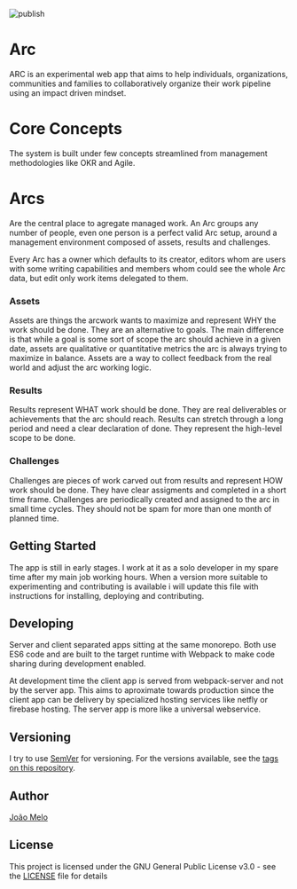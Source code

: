 ![publish](https://github.com/joaomelo/arc/workflows/publish/badge.svg?branch=master)

# Arc

ARC is an experimental web app that aims to help individuals, organizations, communities and families to collaboratively organize their work pipeline using an impact driven mindset.

# Core Concepts

The system is built under few concepts streamlined from management methodologies like OKR and Agile.

# Arcs

Are the central place to agregate managed work. An Arc groups any number of people, even one person is a perfect valid Arc setup, around a management environment composed of assets, results and challenges.

Every Arc has a owner which defaults to its creator, editors whom are users with some writing capabilities and members whom could see the whole Arc data, but edit only work items delegated to them.

### Assets

Assets are things the arcwork wants to maximize and represent WHY the work should be done. They are an alternative to goals. The main difference is that while a goal is some sort of scope the arc should achieve in a given date, assets are qualitative or quantitative metrics the arc is always trying to maximize in balance. Assets are a way to collect feedback from the real world and adjust the arc working logic.

### Results

Results represent WHAT work should be done. They are real deliverables or achievements that the arc should reach. Results can stretch through a long period and need a clear declaration of done. They represent the high-level scope to be done.

### Challenges

Challenges are pieces of work carved out from results and represent HOW work should be done. They have clear assigments and completed in a short time frame. Challenges are periodically created and assigned to the arc in small time cycles. They should not be spam for more than one month of planned time.

## Getting Started

The app is still in early stages. I work at it as a solo developer in my spare time after my main job working hours. When a version more suitable to experimenting and contributing is available i will update this file with instructions for installing, deploying and contributing. 

## Developing

Server and client separated apps sitting at the same monorepo. Both use ES6 code and are built to the target runtime with Webpack to make code sharing during development enabled.

At development time the client app is served from webpack-server and not by the server app. This aims to aproximate towards production since the client app can be delivery by specialized hosting services like netfly or firebase hosting. The server app is more like a universal webservice.

## Versioning

I try to use [SemVer](http://semver.org/) for versioning. For the versions available, see the [tags on this repository](https://github.com/joaomelo/arc/tags). 

## Author

[João Melo](https://www.linkedin.com/in/joaomelo81/?locale=en_US)

## License

This project is licensed under the GNU General Public License v3.0 - see the [LICENSE](LICENSE) file for details